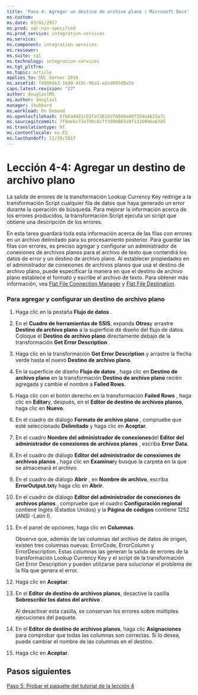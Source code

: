 ```yaml
---
title: 'Paso 4: Agregar un destino de archivo plano | Microsoft Docs'
ms.custom: 
ms.date: 03/01/2017
ms.prod: sql-non-specified
ms.prod_service: integration-services
ms.service: 
ms.component: integration-services
ms.reviewer: 
ms.suite: sql
ms.technology: integration-services
ms.tgt_pltfrm: 
ms.topic: article
applies_to: SQL Server 2016
ms.assetid: f4088de3-16d8-419c-96a1-a2cd005d0a5b
caps.latest.revision: "27"
author: douglaslMS
ms.author: douglasl
manager: jhubbard
ms.workload: On Demand
ms.openlocfilehash: 6fb6a9d21c02faf2615d786dda40f35da4b25a7c
ms.sourcegitcommit: 7f8aebc72e7d0c8cff3990865c9f1316996a67d5
ms.translationtype: HT
ms.contentlocale: es-ES
ms.lasthandoff: 11/20/2017
---
```

# <a name="lesson-4-4---adding-a-flat-file-destination"></a>Lección 4-4: Agregar un destino de archivo plano
La salida de errores de la transformación Lookup Currency Key redirige a la transformación Script cualquier fila de datos que haya generado un error durante la operación de búsqueda. Para mejorar la información acerca de los errores producidos, la transformación Script ejecuta un script que obtiene una descripción de los errores.  
  
En esta tarea guardará toda esta información acerca de las filas con errores en un archivo delimitado para su procesamiento posterior. Para guardar las filas con errores, es preciso agregar y configurar un administrador de conexiones de archivos planos para el archivo de texto que contendrá los datos de error y un destino de archivo plano. Al establecer propiedades en el administrador de conexiones de archivos planos que usa el destino de archivo plano, puede especificar la manera en que el destino de archivo plano establece el formato y escribe el archivo de texto. Para obtener más información, vea [Flat File Connection Manager](../integration-services/connection-manager/flat-file-connection-manager.md) y [Flat File Destination](../integration-services/data-flow/flat-file-destination.md).  
  
### <a name="to-add-and-configure-a-flat-file-destination"></a>Para agregar y configurar un destino de archivo plano  
  
1.  Haga clic en la pestaña **Flujo de datos** .  
  
2.  En el **Cuadro de herramientas de SSIS**, expanda **Otros**y arrastre **Destino de archivo plano** a la superficie de diseño del flujo de datos. Coloque el **Destino de archivo plano** directamente debajo de la transformación **Get Error Description** .  
  
3.  Haga clic en la transformación **Get Error Description** y arrastre la flecha verde hasta el nuevo **Destino de archivo plano**.  
  
4.  En la superficie de diseño **Flujo de datos** , haga clic en **Destino de archivo plano** en la transformación **Destino de archivo plano** recién agregada y cambie el nombre a **Failed Rows**.  
  
5.  Haga clic con el botón derecho en la transformación **Failed Rows** , haga clic en **Editar**y, después, en el **Editor de destino de archivos planos**, haga clic en **Nuevo**.  
  
6.  En el cuadro de diálogo **Formato de archivo plano** , compruebe que esté seleccionado **Delimitado** y haga clic en **Aceptar**.  
  
7.  En el cuadro **Nombre del administrador de conexiones**del **Editor del administrador de conexiones de archivos planos** , escriba **Error Data**.  
  
8.  En el cuadro de diálogo **Editor del administrador de conexiones de archivos planos** , haga clic en **Examinar**y busque la carpeta en la que se almacenará el archivo.  
  
9. En el cuadro de diálogo **Abrir** , en **Nombre de archivo**, escriba **ErrorOutput.txt**y haga clic en **Abrir**.  
  
10. En el cuadro de diálogo **Editor del administrador de conexiones de archivos planos** , compruebe que el cuadro **Configuración regional** contiene Inglés (Estados Unidos) y la **Página de códigos** contiene 1252 (ANSI -Latin I).  
  
11. En el panel de opciones, haga clic en **Columnas**.  
  
    Observe que, además de las columnas del archivo de datos de origen, existen tres columnas nuevas: ErrorCode, ErrorColumn y ErrorDescription. Estas columnas las generan la salida de errores de la transformación Lookup Currency Key y el script de la transformación Get Error Description y pueden utilizarse para solucionar el problema de la fila que genera el error.  
  
12. Haga clic en **Aceptar**.  
  
13. En el **Editor de destino de archivos planos**, desactive la casilla **Sobrescribir los datos del archivo** .  
  
    Al desactivar esta casilla, se conservan los errores sobre múltiples ejecuciones del paquete.  
  
14. En el **Editor de destino de archivos planos**, haga clic **Asignaciones** para comprobar que todas las columnas son correctas. Si lo desea, puede cambiar el nombre de las columnas en el destino.  
  
15. Haga clic en **Aceptar**.  
  
## <a name="next-steps"></a>Pasos siguientes  
[Paso 5: Probar el paquete del tutorial de la lección 4](../integration-services/lesson-4-5-testing-the-lesson-4-tutorial-package.md)  
  
  
  
